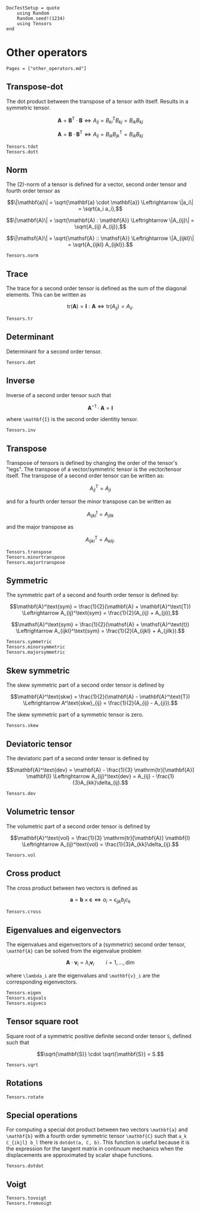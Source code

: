 ```@meta
DocTestSetup = quote
    using Random
    Random.seed!(1234)
    using Tensors
end
```

# Other operators

```@index
Pages = ["other_operators.md"]
```

## Transpose-dot

The dot product between the transpose of a tensor with itself. Results in a symmetric tensor.

```math
\mathbf{A} = \mathbf{B}^\text{T} \cdot \mathbf{B} \Leftrightarrow A_{ij} = B_{ki}^\text{T} B_{kj} = B_{ik} B_{kj}
```

```math
\mathbf{A} = \mathbf{B} \cdot \mathbf{B}^\text{T} \Leftrightarrow A_{ij} = B_{ik} B_{jk}^\text{T} = B_{ik} B_{kj}
```

```@docs
Tensors.tdot
Tensors.dott
```

## Norm

The (2)-norm of a tensor is defined for a vector, second order tensor and fourth order tensor as

```math
\|\mathbf{a}\| = \sqrt{\mathbf{a} \cdot \mathbf{a}} \Leftrightarrow \|a_i\| = \sqrt{a_i a_i},
```

```math
\|\mathbf{A}\| = \sqrt{\mathbf{A} : \mathbf{A}} \Leftrightarrow \|A_{ij}\| = \sqrt{A_{ij} A_{ij}},
```

```math
\|\mathsf{A}\| = \sqrt{\mathsf{A} :: \mathsf{A}} \Leftrightarrow \|A_{ijkl}\| = \sqrt{A_{ijkl} A_{ijkl}}.
```

```@docs
Tensors.norm
```

## Trace

The trace for a second order tensor is defined as the sum of the diagonal elements. This can be written as

```math
\text{tr}(\mathbf{A}) = \mathbf{I} : \mathbf{A} \Leftrightarrow \text{tr}(A_{ij}) = A_{ii}.
```

```@docs
Tensors.tr
```

## Determinant

Determinant for a second order tensor.

```@docs
Tensors.det
```

## Inverse

Inverse of a second order tensor such that

```math
\mathbf{A}^{-1} \cdot \mathbf{A} = \mathbf{I}
```

where ``\mathbf{I}`` is the second order identitiy tensor.

```@docs
Tensors.inv
```

## Transpose

Transpose of tensors is defined by changing the order of the tensor's "legs". The transpose of a vector/symmetric tensor is the vector/tensor itself. The transpose of a second order tensor can be written as:

```math
A_{ij}^\text{T} = A_{ji}
```

and for a fourth order tensor the minor transpose can be written as

```math
A_{ijkl}^\text{t} = A_{jilk}
```

and the major transpose as

```math
A_{ijkl}^\text{T} = A_{klij}.
```

```@docs
Tensors.transpose
Tensors.minortranspose
Tensors.majortranspose
```

## Symmetric

The symmetric part of a second and fourth order tensor is defined by:

```math
\mathbf{A}^\text{sym} = \frac{1}{2}(\mathbf{A} + \mathbf{A}^\text{T}) \Leftrightarrow A_{ij}^\text{sym} = \frac{1}{2}(A_{ij} + A_{ji}),
```
```math
\mathsf{A}^\text{sym} = \frac{1}{2}(\mathsf{A} + \mathsf{A}^\text{t}) \Leftrightarrow A_{ijkl}^\text{sym} = \frac{1}{2}(A_{ijkl} + A_{jilk}).
```

```@docs
Tensors.symmetric
Tensors.minorsymmetric
Tensors.majorsymmetric
```

## Skew symmetric

The skew symmetric part of a second order tensor is defined by

```math
\mathbf{A}^\text{skw} = \frac{1}{2}(\mathbf{A} - \mathbf{A}^\text{T}) \Leftrightarrow A^\text{skw}_{ij} = \frac{1}{2}(A_{ij} - A_{ji}).
```

The skew symmetric part of a symmetric tensor is zero.

```@docs
Tensors.skew
```

## Deviatoric tensor

The deviatoric part of a second order tensor is defined by

```math
\mathbf{A}^\text{dev} = \mathbf{A} - \frac{1}{3} \mathrm{tr}[\mathbf{A}] \mathbf{I} \Leftrightarrow A_{ij}^\text{dev} = A_{ij} - \frac{1}{3}A_{kk}\delta_{ij}.
```

```@docs
Tensors.dev
```

## Volumetric tensor

The volumetric part of a second order tensor is defined by

```math
\mathbf{A}^\text{vol} = \frac{1}{3} \mathrm{tr}[\mathbf{A}] \mathbf{I} \Leftrightarrow A_{ij}^\text{vol} = \frac{1}{3}A_{kk}\delta_{ij}.
```

```@docs
Tensors.vol
```

## Cross product

The cross product between two vectors is defined as

```math
\mathbf{a} = \mathbf{b} \times \mathbf{c} \Leftrightarrow a_i = \epsilon_{ijk} b_j c_k
```

```@docs
Tensors.cross
```

## Eigenvalues and eigenvectors

The eigenvalues and eigenvectors of a (symmetric) second order tensor, ``\mathbf{A}`` can be solved from the eigenvalue problem

```math
\mathbf{A} \cdot \mathbf{v}_i = \lambda_i \mathbf{v}_i \qquad i = 1, \dots, \text{dim}
```

where ``\lambda_i`` are the eigenvalues and ``\mathbf{v}_i`` are the corresponding eigenvectors.

```@docs
Tensors.eigen
Tensors.eigvals
Tensors.eigvecs
```

## Tensor square root

Square root of a symmetric positive definite second order tensor ``S``,
defined such that

```math
\sqrt{\mathbf{S}} \cdot \sqrt{\mathbf{S}} = S.
```

```@docs
Tensors.sqrt
```

## Rotations

```@docs
Tensors.rotate
```

## Special operations

For computing a special dot product between two vectors ``\mathbf{a}`` and ``\mathbf{b}`` with a fourth order symmetric tensor ``\mathbf{C}`` such that ``a_k C_{ikjl} b_l`` there is `dotdot(a, C, b)`. This function is useful because it is the expression for the tangent matrix in continuum mechanics when the displacements are approximated by scalar shape functions.

```@docs
Tensors.dotdot
```

## Voigt

```@docs
Tensors.tovoigt
Tensors.fromvoigt
```
